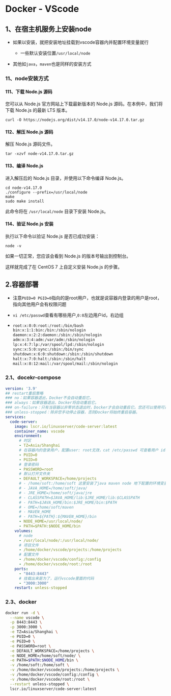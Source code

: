 # Docker - VScode

## 1、在宿主机服务上安装node

- 如果以安装，就把安装地址挂载到vscode容器内并配置环境变量就行
  - 一些默认安装位置`/usr/local/node`

- 其他如`java`，`maven`也是同样的安装方式

### 11、node安装方式


#### 111、下载 Node.js 源码

您可以从 Node.js 官方网站上下载最新版本的 Node.js 源码。在本例中，我们将下载 Node.js 的最新 LTS 版本。

```
curl -O https://nodejs.org/dist/v14.17.0/node-v14.17.0.tar.gz
```

#### 112、解压 Node.js 源码

解压 Node.js 源码文件。

```
tar -xzvf node-v14.17.0.tar.gz
```

#### 113、编译 Node.js

进入解压后的 Node.js 目录，并使用以下命令编译 Node.js。

```
cd node-v14.17.0
./configure --prefix=/usr/local/node
make
sudo make install
```

此命令将在 `/usr/local/node` 目录下安装 Node.js。

#### 114、验证 Node.js 安装

执行以下命令以验证 Node.js 是否已成功安装：

```
node -v
```

如果一切正常，您应该会看到 Node.js 的版本号输出到控制台。

这样就完成了在 CentOS 7 上自定义安装 Node.js 的步骤。

## 2.容器部署

- 注意`PUID=0 PGID=0`指向的是root用户，也就是说容器内登录的用户是root，指向其他用户会有权限问题

- `vi /etc/passwd`查看有哪些用户,`0:0`左边用户id，右边组

- ```tex
  root:x:0:0:root:/root:/bin/bash
  bin:x:1:1:bin:/bin:/sbin/nologin
  daemon:x:2:2:daemon:/sbin:/sbin/nologin
  adm:x:3:4:adm:/var/adm:/sbin/nologin
  lp:x:4:7:lp:/var/spool/lpd:/sbin/nologin
  sync:x:5:0:sync:/sbin:/bin/sync
  shutdown:x:6:0:shutdown:/sbin:/sbin/shutdown
  halt:x:7:0:halt:/sbin:/sbin/halt
  mail:x:8:12:mail:/var/spool/mail:/sbin/nologin
  ```

### 2.1、docekr-compose

```yml
version: '3.9'
## restart重启策略
### no：如果容器退出，Docker不会自动重启它。
### always：如果容器退出，Docker将自动重启它。
### on-failure：只有当容器以非零状态退出时，Docker才会自动重启它。您还可以使用可选参数--restart-failure来指定重试次数和重试间隔。
### unless-stopped：除非您手动停止容器，否则Docker将始终重启容器。
services:
  code-server:
    image: lscr.io/linuxserver/code-server:latest
    container_name: vscode
    environment:
      # 时区
      - TZ=Asia/Shanghai
      # 在容器内的登录用户，配置user: root无效，cat /etc/passwd 可查看用户 id和组
      - PUID=0
      - PGID=0
      # 登录密码
      - PASSWORD=root
      # 默认打开文件夹
      - DEFAULT_WORKSPACE=/home/projects
      # - /home/soft:/home/soft 这里安装了java maven node 地下配置的环境变量
      # - JAVA_HOME=/home/soft/java/
      # - JRE_HOME=/home/soft/java/jre
      # - CLASSPATH=$JAVA_HOME/lib:$JRE_HOME/lib:$CLASSPATH
      # - PATH=$JAVA_HOME/bin:$JRE_HOME/bin:$PATH
      # - OME=/home/soft/maven
      # - MAVEN_HOME
      # - PATH=${PATH}:${MAVEN_HOME}/bin
      - NODE_HOME=/usr/local/node/
      - PATH=$PATH:$NODE_HOME/bin
    volumes:
      # node
      - /usr/local/node/:/usr/local/node/
      # 项目文件
      - /home/docker/vscode/projects:/home/projects
      # 配置文件
      - /home/docker/vscode/config:/config
      - /home/docker/vscode/root:/root
    ports:
      - "8443:8443"
      # 挂载出来是为了，运行vscode里面的代码
      - "3000:3000"
    restart: unless-stopped
```

### 2.3、docker

```sh
docker run -d \
  --name vscode \
  -p 8443:8443 \
  -p 3000:3000 \
  -e TZ=Asia/Shanghai \
  -e PUID=0 \
  -e PGID=0 \
  -e PASSWORD=root \
  -e DEFAULT_WORKSPACE=/home/projects \
  -e NODE_HOME=/home/soft/node/ \
  -e PATH=$PATH:$NODE_HOME/bin \
  -v /home/soft:/home/soft \
  -v /home/docker/vscode/projects:/home/projects \
  -v /home/docker/vscode/config:/config \
  -v /home/docker/vscode/root:/root \
  --restart unless-stopped \
  lscr.io/linuxserver/code-server:latest
```